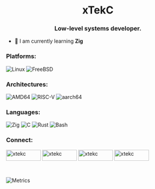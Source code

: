 <h1 align="center">xTekC</h1>
<h3 align="center">Low-level systems developer.</h3>

- 🌱 I am currently learning **Zig**

<h3 align="left">Platforms:</h3>

![Linux](https://img.shields.io/badge/Linux-FCC624?style=for-the-badge&logo=linux&logoColor=black)
![FreeBSD](https://img.shields.io/badge/-FreeBSD-F05032?style=for-the-badge&logo=FreeBSD&logoColor=black)

<h3 align="left">Architectures:</h3>

![AMD64](https://img.shields.io/badge/-AMD64-FF0000?style=for-the-badge&logo=AMD64&logoColor=white&textColor=white)
![RISC-V](https://img.shields.io/badge/RISC__V-2F4F2F?style=for-the-badge&logo=RISC-V&logoColor=green&textColor=white)
![aarch64](https://img.shields.io/badge/-aarch64-FFA500?style=for-the-badge&logo=ARM&logoColor=white&textColor=white)

<h3 align="left">Languages:</h3>

![Zig](https://img.shields.io/badge/-Zig-383838?style=for-the-badge&logo=zig&logoColor=yellow)
![C](https://img.shields.io/badge/c-383838.svg?style=for-the-badge&logo=c&logoColor=black)
![Rust](https://img.shields.io/badge/rust-383838.svg?style=for-the-badge&logo=rust&logoColor=orange)
![Bash](https://img.shields.io/badge/bash-383838.svg?style=for-the-badge&logo=gnu-bash&logoColor=green)

<h3 align="left">Connect:</h3>

<a href="https://twitter.com/xtekc" target="blank"><img align="center" src="https://img.shields.io/badge/Twitter-%231DA1F2.svg?style=for-the-badge&logo=Twitter&logoColor=white" alt="xtekc" height="30" width="95" /></a>
<a href="https://www.twitch.tv/xtekc
" target="blank"><img align="center" src="https://img.shields.io/badge/Twitch-%239146FF.svg?style=for-the-badge&logo=Twitch&logoColor=white" alt="xtekc" height="30" width="95" /></a>
<a href="https://hashnode.com/@xTeKc
" target="blank"><img align="center" src="https://img.shields.io/badge/Hashnode-2962FF?style=for-the-badge&logo=hashnode&logoColor=white" alt="xtekc" height="30" width="95" /></a>
<a href="https://www.leetcode.com/xtekc
" target="blank"><img align="center" src="https://img.shields.io/badge/LeetCode-000000?style=for-the-badge&logo=LeetCode&logoColor=#d16c06" alt="xtekc" height="30" width="95" /></a>

<br>

![Metrics](https://metrics.lecoq.io/xtekc?template=classic&base.header=0&base.activity=0&base.community=0&base.repositories=0&languages=1&base=header%2C%20activity%2C%20community%2C%20repositories%2C%20metadata&base.indepth=false&base.hireable=false&base.skip=false&languages=false&languages.ignored=html%2C%20css&languages.limit=8&languages.threshold=0%25&languages.other=false&languages.colors=github&languages.sections=most-used&languages.indepth=false&languages.analysis.timeout=15&languages.analysis.timeout.repositories=7.5&languages.categories=markup%2C%20programming&languages.recent.categories=markup%2C%20programming&languages.recent.load=300&languages.recent.days=14&config.timezone=America%2FNew_York)

